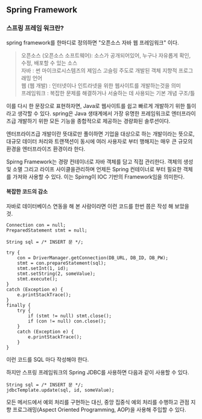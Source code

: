 ## Spring Framework

### 스프링 프레임 워크란?

spring framework를 한마디로 정의하면 "오픈소스 자바 웹 프레임워크" 이다.

> 오픈소스 (오픈소스 소프트웨어): 소스가 공개되어있어, 누구나 자유롭게 확인, 수정, 배포할 수 있는 소스 <br>
> 자바 : 썬 마이크로시스템즈의 제임스 고슬링 주도로 개발된 객체 지향적 프로그래밍 언어 <br>
> 웹 (웹 개발) : 인터넷이나 인트라넷을 위한 웹사이트를 개발하는것을 의미 <br>
> 프레임워크 : 복잡한 문제를 해결하거나 서술하는 데 사용되는 기본 개념 구조/틀 <br>

이를 다시 한 문장으로 표현하자면, Java로 웹사이트를 쉽고 빠르게 개발하기 위한 틀이라고 생각할 수 있다.
spring은 Java 생태계에서 가장 유명한 프레임워크로 엔터프라이즈급 개발하기 위한 모든 기능을 종합적으로 제공하는 경량화된 솔루션이다.

엔터프라이즈급 개발이란 뜻대로만 풀이하면 기업을 대상으로 하는 개발이라는 뜻으로,
대규모 데이터 처리와 트랜잭션이 동시에 여러 사용자로 부터 행해지는 매우 큰 규모의 환경을 엔터프라이즈 환경이라 한다.

Spirng Framework는 경량 컨테이너로 자바 객체를 담고 직접 관리한다. 
객체의 생성 및 소멸 그리고 라이프 사이클을관리하며 언제든 Spring 컨테이너로 부터 필요한 객체를 가져와 사용할 수 있다. 
이는 Spirng이 IOC 기반의 Framework임을 의미한다.

#### 복잡한 코드의 감소

자바로 데이터베이스 연동을 해 본 사람이라면 이런 코드를 한번 쯤은 작성 해 보았을 것.

```
Connection con = null;
PreparedStatement stmt = null;

String sql = /* INSERT 문 */;

try {
    con = DriverManager.getConnection(DB_URL, DB_ID, DB_PW);
    stmt = con.prepareStatement(sql);
    stmt.setInt(1, id);
    stmt.setString(2, someValue);
    stmt.execute();
}
catch (Exception e) {
    e.printStackTrace();
}
finally {
    try {
        if (stmt != null) stmt.close();
        if (con != null) con.close();
    }
    catch (Exception e) {
        e.printStackTrace();
    }
}
```
이런 코드를 SQL 마다 작성해야 한다.

하지만 스프링 프레임워크의 Spring JDBC를 사용하면 다음과 같이 사용할 수 있다.

```
String sql = /* INSERT 문 */;
jdbcTemplate.update(sql, id, someValue);
```

모든 메서드에서 예외 처리를 구현하는 대신, 중앙 집중식 예외 처리를 수행하고 관점 지향 프로그래밍(Aspect Oriented Programming, AOP)을 사용해 주입할 수 있다.
